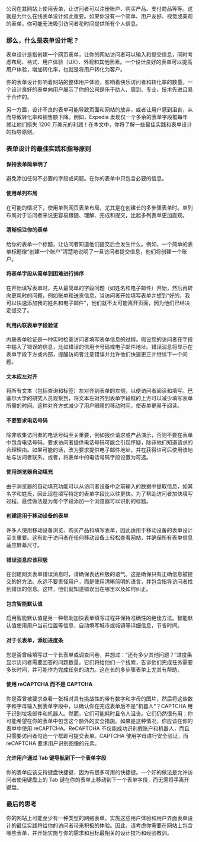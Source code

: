 公司在其网站上使用表单，让访问者可以注册账户、购买产品、支付商品等等。这就是为什么在线表单设计如此重要。如果你没有一个简单、用户友好、视觉或美观的表单，你可能无法吸引访问者花时间提供所有个人信息。

### 那么，什么是表单设计呢？
表单设计是指创建一个网页表单，让你的网站访问者可以输入和提交信息，同时考虑布局、格式、用户体验（UX）、外观和其他因素。一个设计良好的表单可以提高用户体验，增加转化率，也就是将用户转化为客户。

你的表单设计影响着网站的整体用户体验，影响着快乐访问者和转化率的数量。一个设计良好的表单向用户展示了你的公司是乐于助人、周到、专业、技术先进且易于合作的。

另一方面，设计不良的表单可能导致页面和网站的放弃，或者让用户感到沮丧，从而导致转化率和销售额下降。例如，Expedia 发现仅一个多余的表单字段框每年就让他们损失 1200 万美元的利润！在本文中，你将了解一些最佳实践和表单设计的指导原则。

### 表单设计的最佳实践和指导原则
#### 保持表单简单明了
避免添加任何不必要的字段或问题。在你的表单中只包含必要的信息。

#### 使用单列布局
在可能的情况下，使用单列网页表单布局，尤其是在创建长的多步骤表单时。单列布局对于访问者来说更容易跟随、理解、完成和提交，比起多列表单更加直观。

#### 清晰标注你的表单
给你的表单一个标题，让访问者知道他们提交后会发生什么。例如，一个简单的表单标题像“创建一个账户”清楚地说明了一旦访问者提交信息，他们将创建一个账户。

#### 将表单字段从简单到困难进行排序
在开始填写表单时，先从最简单的字段问题（如姓名和电子邮件）开始，然后再转向更耗时的问题，例如账单和送货信息。当访问者开始填写表单并想到“好的，我可以快速添加我的姓名和电子邮件”，他们就不太可能离开页面，因为他们已经决定提交了。

#### 利用内联表单字段验证
内联表单验证是一种实时检查访问者填写表单信息的过程。假设您的访问者在字段中输入了错误的信息，比如错误的信用卡号码或电子邮件地址。错误消息将显示在表单字段下方或内部，提醒访问者注意错误并允许他们快速更正并继续下一个问题。

#### 文本应左对齐
将所有文本（包括查询和标签）左对齐到表单的左侧，以便访问者阅读和填写。巴塞尔大学的研究人员观察到，将文本左对齐到表单字段框的上方可以减少填写表单所需的时间。这种对齐方式减少了用户眼睛的移动时间，使表单更易于阅读。

#### 不要要求电话号码
除非收集访问者的电话号码至关重要，例如报价请求或产品演示，否则不要在表单中包含电话号码。要求访问者提供电话号码可能会引起怀疑，除非他们知道请求的合理理由。如果可能的话，改为要求提供电子邮件地址，并在获得许可后使用该地址与访问者联系。或者，将表单中的电话号码字段设置为可选。

#### 使用浏览器自动填充
由于浏览器的自动填充功能可以从访问者设备中之前输入的数据中提取信息，如其名字和姓氏，因此现在填写特定的表单字段比以往更快。为了帮助访问者加快填写过程，最佳做法是为每个字段添加一个浏览器可以识别的标题。

#### 创建适用于移动设备的表单
许多人使用移动设备浏览、购买产品和填写表单，因此适用于移动设备的表单设计至关重要。这有助于访问者在任何移动设备上轻松查看网站，并确保所有表单信息适应屏幕尺寸。

#### 错误消息应该积极
在创建网页表单错误消息时，请确保表达积极的语气。这是确保只有正确信息被提交的好方法。永远不要责怪用户，而是使用清晰简明的语言，并包含指导访问者找到错误的信息。这样，他们就知道错误出在哪里以及如何纠正。

#### 包含智能默认值
启用智能默认值是另一种帮助加快表单填写过程并保持准确性的绝佳方法。智能默认值使用用户当前位置等信息，自动填写城市或城镇等详细信息，节省时间。

#### 对于长表单，添加进度条
您是否曾经填写过一个长表单或调查问卷，并想过：“还有多少其他问题？”进度条显示访问者需要回答的问题数量。它们将给他们一个线索，告诉他们完成任务需要多长时间，并可能作为完成任务的动力。这在长的多步骤表单上尤其有帮助。
#### 使用 reCAPTCHA 而不是 CAPTCHA
你是否曾被要求查看一张相对具有挑战性的带有数字和字母的图片，然后将这些数字和字母输入到表单字段中，以确认你在完成表单后不是“机器人”？CAPTCHA 用于识别垃圾邮件和机器人。然而，它们可能耗时且令人沮丧。它们仍然很有用；你可能希望在你的表单中包含这个额外的安全措施。如果是这种情况，你应该在你的表单中使用 reCAPTCHA。ReCAPTCHA 不仅能成功识别假账户和机器人，而且只需要访问者勾选一个框即可提交表单。CAPTCHA 使用字母进行安全验证，而 reCAPTCHA 要求用户识别图像的元素。
#### 允许用户通过 Tab 键导航到下一个表单字段
你的表单应该支持键盘快捷键，因为有很多可用的快捷键。一个好的做法是允许访问者使用键盘上的 Tab 键在你的表单上移动到下一个表单字段，而无需将手离开键盘。
### 最后的思考
你的网站上可能至少有一种类型的网络表单。实施这些用户体验和用户界面表单设计的最佳实践将给你的访问者带来积极的体验。因此，请考虑你需要在网站上包含哪些表单，并开始实施与你的需求和目标最相关的设计技巧和经验教训。